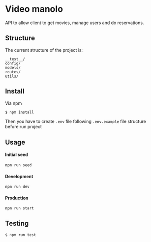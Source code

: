 # Video manolo

API to allow client to get movies, manage users and do reservations.

## Structure

The current structure of the project is:

```
__test__/        
config/
models/
routes/
utils/
```


## Install

Via npm

``` bash
$ npm install
```

Then you have to create ``.env`` file following ``.env.example`` file structure before run project

## Usage

#### Initial seed 
``` javascript
npm run seed
```

#### Development
``` javascript
npm run dev
```

#### Production
``` javascript
npm run start
```

## Testing

``` bash
$ npm run test
```

